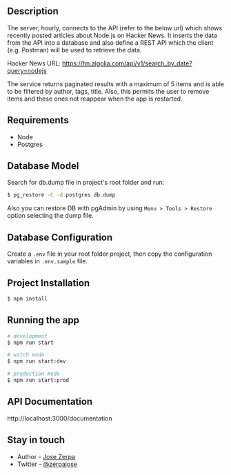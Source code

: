 ## Description

The server, hourly, connects to the API (refer to the below url) which shows recently posted articles about Node.js on Hacker News. It inserts the data from the API into a database and also define a REST API which the client (e.g. Postman) will be used to retrieve the data.

Hacker News URL: https://hn.algolia.com/api/v1/search_by_date?query=nodejs

The service returns paginated results with a maximum of 5 items and is able to be filtered by author, tags, title. Also, this permits the user to remove items and these ones not reappear when the app is restarted.

## Requirements

- Node
- Postgres

## Database Model

Search for db.dump file in project's root folder and run:
```bash
$ pg_restore -C -d postgres db.dump
```
Also you can restore DB with pgAdmin by using ```Menu > Tools > Restore``` option selecting the dump file.

## Database Configuration

Create a ```.env``` file in your root folder project, then copy the configuration variables in ```.env.sample``` file.

## Project Installation

```bash
$ npm install
```

## Running the app

```bash
# development
$ npm run start

# watch mode
$ npm run start:dev

# production mode
$ npm run start:prod
```
## API Documentation

http://localhost:3000/documentation

## Stay in touch

- Author - [Jose Zerpa](https://vincentdev.xyz)
- Twitter - [@zerpajose](https://twitter.com/zerpajose)
